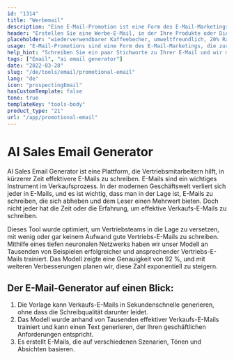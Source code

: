 ```yaml
---
id: "1314"
title: "Werbemail"
description: "Eine E-Mail-Promotion ist eine Form des E-Mail-Marketings, mit der für Produkte oder Dienstleistungen geworben wird. E-Mail-Promotions werden häufig an eine Liste von Abonnenten gesendet und können dazu dienen, Verkäufe, Veranstaltungen oder neue Produkte zu bewerben. E-Mail-Promotions können auch dazu verwendet werden, Beziehungen zu Kunden aufzubauen oder Loyalität zu pflegen."
header: "Erstellen Sie eine Werbe-E-Mail, in der Ihre Produkte oder Dienstleistungen verkauft werden."
placeholder: "wiederverwendbarer Kaffeebecher, umweltfreundlich, 20% Rabatt, kostenloser Versand"
usage: "E-Mail-Promotions sind eine Form des E-Mail-Marketings, die zur Förderung von Verkäufen, Veranstaltungen oder neuen Produkten eingesetzt werden kann. Der folgende Generator hilft Ihnen bei der Gestaltung und dem Brainstrom einer Werbe-E-Mail, die eng mit Ihrer Marke abgestimmt ist."
help_hint: "Schreiben Sie ein paar Stichworte zu Ihrer E-Mail und wir machen daraus eine Kampagnenbotschaft."
tags: ["Email", "ai email generator"]
date: "2022-03-28"
slug: "/de/tools/email/promotional-email"
lang: "de"
icon: "prospectingEmail"
hasCustomTemplate: false
tone: true
templateKey: "tools-body"
product_type: "21"
url: "/app/promotional-email"
---
```


# AI Sales Email Generator

AI Sales Email Generator ist eine Plattform, die Vertriebsmitarbeitern hilft, in kürzerer Zeit effektivere E-Mails zu schreiben. E-Mails sind ein wichtiges Instrument im Verkaufsprozess. In der modernen Geschäftswelt verliert sich jeder in E-Mails, und es ist wichtig, dass man in der Lage ist, E-Mails zu schreiben, die sich abheben und dem Leser einen Mehrwert bieten. Doch nicht jeder hat die Zeit oder die Erfahrung, um effektive Verkaufs-E-Mails zu schreiben.

Dieses Tool wurde optimiert, um Vertriebsteams in die Lage zu versetzen, mit wenig oder gar keinem Aufwand gute Vertriebs-E-Mails zu schreiben. Mithilfe eines tiefen neuronalen Netzwerks haben wir unser Modell an Tausenden von Beispielen erfolgreicher und ansprechender Vertriebs-E-Mails trainiert. Das Modell zeigte eine Genauigkeit von 92 %, und mit weiteren Verbesserungen planen wir, diese Zahl exponentiell zu steigern.

## Der E-Mail-Generator auf einen Blick:

1. Die Vorlage kann Verkaufs-E-Mails in Sekundenschnelle generieren, ohne dass die Schreibqualität darunter leidet.
2. Das Modell wurde anhand von Tausenden effektiver Verkaufs-E-Mails trainiert und kann einen Text generieren, der Ihren geschäftlichen Anforderungen entspricht.
3. Es erstellt E-Mails, die auf verschiedenen Szenarien, Tönen und Absichten basieren.
